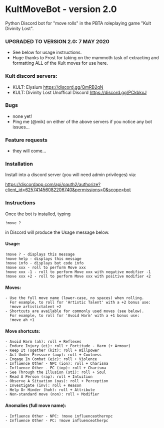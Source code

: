 # KultMoveBot - version 2.0
Python Discord bot for "move rolls" in the PBTA roleplaying game "Kult Divinity Lost".

### UPGRADED TO VERSION 2.0: 7 MAY 2020

- See below for usage instructions.
- Huge thanks to Frost for taking on the mammoth task of extracting and formatting ALL of the Kult moves for use here.

###  Kult discord servers:

- KULT: Elysium https://discord.gg/QmRB2qN
- KULT: Divinity Lost Unoffical Discord https://discord.gg/PCkbkxJ
 
### Bugs
- none yet!
- Ping me (\@mik) on either of the above servers if you notice any bot issues...

### Feature requests
- they will come...

### Installation

Install into a discord server (you will need admin privileges) via:

https://discordapp.com/api/oauth2/authorize?client_id=625741456082206740&permissions=0&scope=bot

### Instructions 

Once the bot is installed, typing

`
!move ?
`

in Discord will produce the Usage message below.

#### Usage:

```
!move ? - displays this message
!move help - displays this message
!move info - displays bot code info
!move xxx - roll to perform Move xxx
!move xxx -1 - roll to perform Move xxx with negative modifier -1
!move xxx +2 - roll to perform Move xxx with positive modifier +2
```

#### Moves:

```
- Use the full move name (lower-case, no spaces) when rolling.
  For example, to roll for 'Artistic Talent' with a +2 bonus use:
  !move artistictalent +2
- Shortcuts are available for commonly used moves (see below).
  For example, to roll for 'Avoid Harm' with a +1 bonus use:
  !move ah +1
```

#### Move shortcuts:

```
- Avoid Harm (ah): roll + Reflexes
- Endure Injury (ei): roll + Fortitude - Harm (+ Armour)
- Keep It Together (kit): roll + Willpower
- Act Under Pressure (aup): roll + Coolness
- Engage In Combat (eic): roll + Violence
- Influence Other - NPC (ion): roll + Charisma
- Influence Other - PC (iop): roll + Charisma
- See Through the Illusion (sti): roll + Soul
- Read A Person (rap): roll + Intuition
- Observe A Situation (oas): roll + Perception
- Investigate (inv): roll + Reason
- Help Or Hinder (hoh): roll + Attribute
- Non-standard move (non): roll + Modifier
```

#### Anomalies (full move name):

```
- Influence Other - NPC: !move influenceothernpc
- Influence Other - PC: !move influenceotherpc
```

